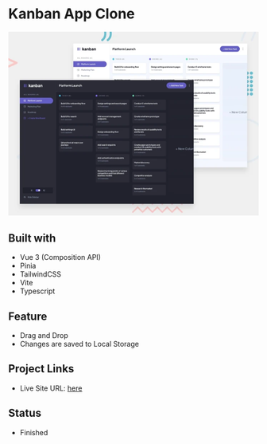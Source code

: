 # Kanban App Clone

![preview](./design/preview.webp)

## Built with

- Vue 3 (Composition API)
- Pinia
- TailwindCSS
- Vite
- Typescript

## Feature

- Drag and Drop
- Changes are saved to Local Storage

## Project Links

- Live Site URL: [here](https://kanban-app-clone.vercel.app/)

## Status

- Finished
